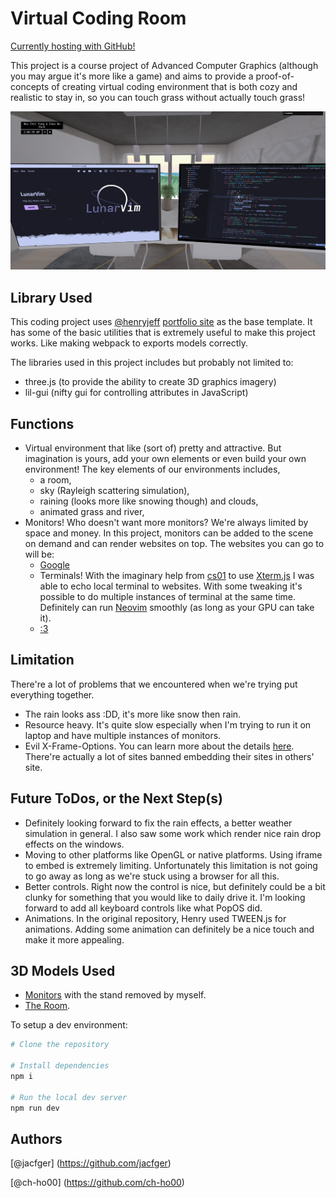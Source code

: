 # Virtual Coding Room

[Currently hosting with GitHub!](https://jacfger.github.io/CodingRoom/)

This project is a course project of Advanced Computer Graphics (although you may argue it's more like a game) and aims to provide a proof-of-concepts of creating virtual coding environment that is both cozy and realistic to stay in, so you can touch grass without actually touch grass!

![DemoPicture](Demo.png)

## Library Used

This coding project uses [@henryjeff](https://github.com/henryjeff/) [portfolio site](https://github.com/henryjeff/portfolio-website) as the base template. It has some of the basic utilities that is extremely useful to make this project works. Like making webpack to exports models correctly.

The libraries used in this project includes but probably not limited to:
- three.js (to provide the ability to create 3D graphics imagery)
- lil-gui (nifty gui for controlling attributes in JavaScript)

## Functions

- Virtual environment that like (sort of) pretty and attractive. But imagination is yours, add your own elements or even build your own environment! The key elements of our environments includes,
    - a room,
    - sky (Rayleigh scattering simulation),
    - raining (looks more like snowing though) and clouds,
    - animated grass and river,
- Monitors! Who doesn't want more monitors? We're always limited by space and money. In this project, monitors can be added to the scene on demand and can render websites on top. The websites you can go to will be:
    - [Google](https://www.google.com/webhp?igu=1)
    - Terminals! With the imaginary help from [cs01](https://github.com/Jacfger/pyxtermjs) to use [Xterm.js](https://xtermjs.org/) I was able to echo local terminal to websites. With some tweaking it's possible to do multiple instances of terminal at the same time. Definitely can run [Neovim](https://github.com/neovim) smoothly (as long as your GPU can take it).
    - [:3](https://www.youtube.com/embed/f2nhDhXuP9M?controls=0&autoplay=1&rel=0)

## Limitation

There're a lot of problems that we encountered when we're trying put everything together.
- The rain looks ass :DD, it's more like snow then rain.
- Resource heavy. It's quite slow especially when I'm trying to run it on laptop and have multiple instances of monitors.
- Evil X-Frame-Options. You can learn more about the details [here](https://github.com/niutech/x-frame-bypass). There're actually a lot of sites banned embedding their sites in others' site.

## Future ToDos, or the Next Step(s)

- Definitely looking forward to fix the rain effects, a better weather simulation in general. I also saw some work which render nice rain drop effects on the windows.
- Moving to other platforms like OpenGL or native platforms. Using iframe to embed is extremely limiting. Unfortunately this limitation is not going to go away as long as we're stuck using a browser for all this.
- Better controls. Right now the control is nice, but definitely could be a bit clunky for something that you would like to daily drive it. I'm looking forward to add all keyboard controls like what PopOS did.
- Animations. In the original repository, Henry used TWEEN.js for animations. Adding some animation can definitely be a nice touch and make it more appealing.

## 3D Models Used
- [Monitors](https://sketchfab.com/3d-models/monitor-c6a27922749448cb9e04442c32e49fd6) with the stand removed by myself.
- [The Room](https://sketchfab.com/3d-models/modern-dining-room-df3f3c9f6233447eb8b7ee129f3bace5).

To setup a dev environment:
```bash
# Clone the repository

# Install dependencies 
npm i

# Run the local dev server
npm run dev
```

## Authors
[@jacfger] (https://github.com/jacfger)

[@ch-ho00] (https://github.com/ch-ho00)

